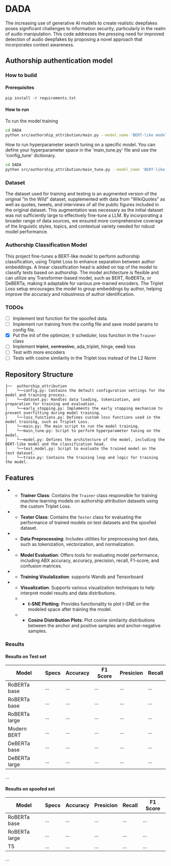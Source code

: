 # DADA
The increasing use of generative AI models to create realistic deepfakes poses significant challenges to information security, particularly in the realm of audio manipulation. This code addresses the pressing need for improved detection of audio deepfakes by proposing a novel approach that incorporates context awareness. 

## Authorship authentication model 
### How to build 
#### Prerequisites
`pip install -r requirements.txt`
#### How to run 
To run the model training
```bash
cd DADA
python src/authorship_attribution/main.py --model_name 'BERT-like model'
``` 
How to run hyperparameter search tuning on a specific model.
You can define your hyperparameter space in the 'main_tune.py' file and use the 'config_tune' dictionary.
```bash
cd DADA
python src/authorship_attribution/main_tune.py --model_name 'BERT-like model'
``` 
### Dataset 
The dataset used for training and testing is an augmented version of the original "In the Wild" dataset, supplemented with data from "WikiQuotes" as well as quotes, tweets, and interviews of all the public figures included in the original dataset. This augmentation was necessary as the initial dataset was not sufficiently large to effectively fine-tune a LLM. By incorporating a broader range of data sources, we ensured more comprehensive coverage of the linguistic styles, topics, and contextual variety needed for robust model performance. 
### Authorship Classification Model
This project fine-tunes a BERT-like model to perform authorship classification, using Triplet Loss to enhance separation between author embeddings. A linear classification head is added on top of the model to classify texts based on authorship. The model architecture is flexible and can utilize any Transformer-based model, such as BERT, RoBERTa, or DeBERTa, making it adaptable for various pre-trained encoders. The Triplet Loss setup encourages the model to group embeddings by author, helping improve the accuracy and robustness of author identification.
### TODOs

- [ ] Implement test function for the spoofed data.
- [ ] Implement run training from the config file and save model params to config file.
- [x] Put the init of the optimizer, lr scheduler, loss function in the `Trainer` class
- [ ] Implement ~~triplet~~, ~~contrastive~~, ada_triplet, hinge, ~~cos2~~ loss
- [ ] Test with more encoders 
- [ ] Tests with cosine similarity in the Triplet loss instead of the L2 Norm 

## Repository Structure
  ```
 ├──  authorship_attribution
 │    └──config.py: Contains the default configuration settings for the model and training process.
 │    └──dataset.py: Handles data loading, tokenization, and preparation for training and evaluation.
 │    └──early_stopping.py: Implements the early stopping mechanism to prevent overfitting during model training.
 │    └──loss_functions.py: Defines custom loss functions used in the model training, such as Triplet Loss.
 │    └──main.py: The main script to run the model training.
 │    └──main_tune.py: Script to perform hyperparameter tuning on the model.
 │    └──model.py: Defines the architecture of the model, including the BERT-like model and the classification head.
 │    └──test_model.py: Script to evaluate the trained model on the test dataset.
 │    └──train.py: Contains the training loop and logic for training the model.
  ```

## Features
 * - **Trainer Class**: Contains the `Trainer` class responsible for training machine learning models on authorship attribution datasets using the custom Triplet Loss.
 * - **Tester Class**: Contains the `Tester` class for evaluating the performance of trained models on test datasets and the spoofed dataset.
 * - **Data Preprocessing**: Includes utilities for preprocessing text data, such as tokenization, vectorization, and normalization.
 * - **Model Evaluation**: Offers tools for evaluating model performance, including ABX accuracy, accuracy, precision, recall, F1-score, and confusion matrices.
 * - **Training Visulalization**: supports Wandb and Tensorboard
 * - **Visualization**: Supports various visualization techniques to help interpret model results and data distributions.
    * - **t-SNE Plotting**: Provides functionality to plot t-SNE on the modeled space after training the model.
    * - **Cosine Distribution Plots**: Plot cosine similarity distributions between the anchor and positive samples and anchor-negative samples.

### Results
#### Results on Test set
| Model  | Specs  | Accuracy | F1 Score | Presicion | Recall | 
| ------------- | ------------- |  ------------- | ------------- | ------------- |  ------------- |
| RoBERTa  base  | ...  | ...  | ...  | ...  | ...  | 
| RoBERTa  base  | ...  | ...  | ...  | ...  | ...  | 
| RoBERTa large | ...  | ...  | ...  | ...  | ... |
| Modern BERT | ...  | ...  | ...  | ...  | ... |
| DeBERTa base | ...  | ...  | ...  | ...  | ... |
| DeBERTa large | ...  | ...  | ...  | ...  | ... |
...

#### Results on spoofed set
| Model  | Specs  | Accuracy |  Presicion | Recall | F1 Score |
| ------------- | ------------- |  ------------- | ------------- | ------------- |  ------------- |
| RoBERTa  base  | ...  | ...  | ...  | ...  | ...  | 
| RoBERTa large | ...  | ...  | ...  | ...  | ... |
| T5 | ...  | ...  | ...  | ...  | ... |
...

